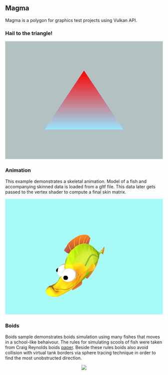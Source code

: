 ## Magma
Magma is a polygon for graphics test projects using Vulkan API.

### Hail to the triangle!
<p align="center">
  <img src="/images/tri.png" />
</p>

### Animation
This example demonstrates a skeletal animation. Model of a fish and accompanying
skinned data is loaded from a gltf file. This data later gets passed to the vertex
shader to compute a final skin matrix.
<p align="center">
  <img src="/images/fish.gif" />
</p>

### Boids
Boids sample demonstrates boids simulation using many fishes that moves in a school-like behaivour. 
The rules for simulating scools of fish were taken from Craig Reynolds boids [paper](https://cs.stanford.edu/people/eroberts/courses/soco/projects/2008-09/modeling-natural-systems/boids.html).
Beside these rules boids also avoid collision with virtual tank borders via sphere tracing technique in order to find the most unobstructed direction.
<p align="center">
  <img src="/images/boidsComp.gif" />
</p>
